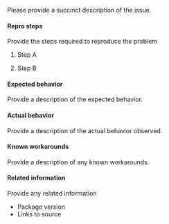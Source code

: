 
Please provide a succinct description of the issue.

#### Repro steps

Provide the steps required to reproduce the problem

1. Step A

2. Step B

#### Expected behavior

Provide a description of the expected behavior.

#### Actual behavior

Provide a description of the actual behavior observed. 

#### Known workarounds

Provide a description of any known workarounds.

#### Related information 

Provide any related information 

* Package version
* Links to source

